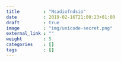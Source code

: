 ```yaml
---
title         : "Nsadiofndsio"
date          : 2019-02-16T21:00:23+01:00
draft         : true
image         : "img/unicode-secret.png"
external_link : ""
weight        : 5
categories    : []
tags          : []
---
```

